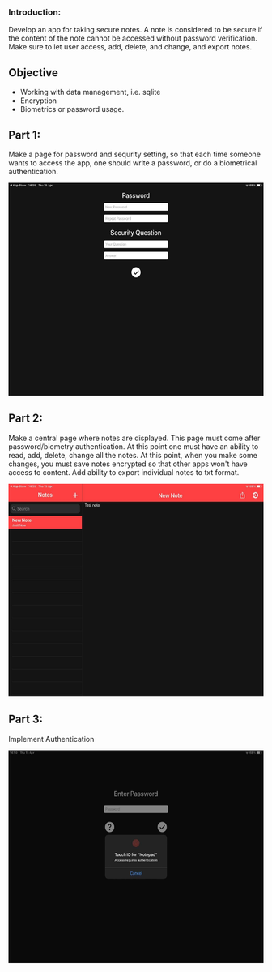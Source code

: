 ### Introduction:

Develop an app for taking secure notes. A note is considered to be secure if the content of the note cannot be accessed without password verification. Make sure to let user access, add, delete, and change, and export notes.

## Objective

- Working with data management, i.e. sqlite
- Encryption
- Biometrics or password usage.

## Part 1:

Make a page for password and sequrity setting, so that each time someone wants to access the app, one should write a password, or do a biometrical authentication. 

<center>
<img src="https://github.com/alem-01/alem_public/blob/master/resources/secureNotes.01.jpg?raw=true" style = "width: 620px !important; height: 420px !important;"/>
</center>

## Part 2:

Make a central page where notes are displayed. This page must come after password/biometry authentication. At this point one must have an ability to read, add, delete, change all the notes. 
At this point, when you make some changes, you must save notes encrypted so that other apps won't have access to content. Add ability to export individual notes to txt format.


<center>
<img src="https://github.com/alem-01/alem_public/blob/master/resources/secureNotes.02.jpg?raw=true" style = "width: 620px !important; height: 420px !important;"/>
</center>

## Part 3:

Implement Authentication

<center>
<img src="https://github.com/alem-01/alem_public/blob/master/resources/secureNotes.03.jpg?raw=true" style = "width: 620px !important; height: 420px !important;"/>
</center>
